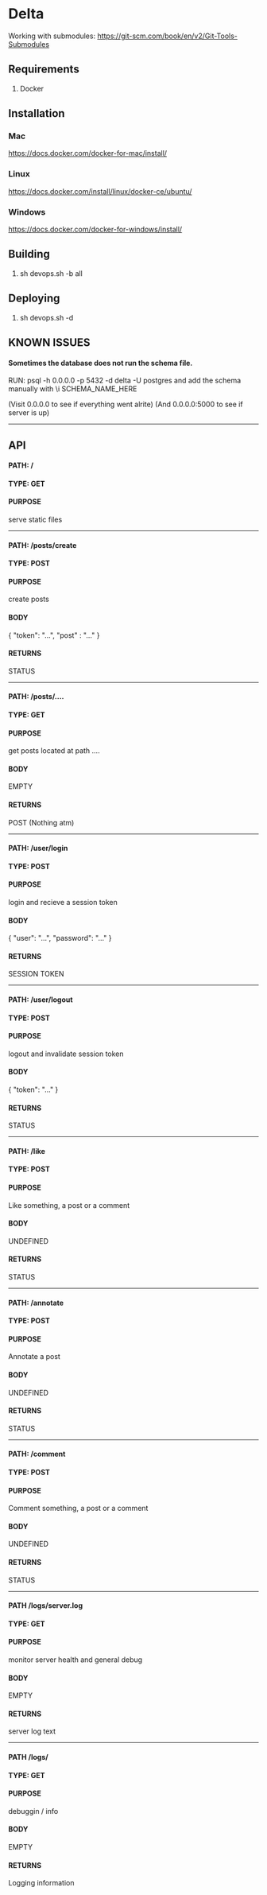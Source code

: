 # Delta

Working with submodules: https://git-scm.com/book/en/v2/Git-Tools-Submodules

## Requirements 
1. Docker

## Installation
### Mac
https://docs.docker.com/docker-for-mac/install/

### Linux
https://docs.docker.com/install/linux/docker-ce/ubuntu/

### Windows
https://docs.docker.com/docker-for-windows/install/

## Building
1. sh devops.sh -b all

## Deploying
1. sh devops.sh -d

## KNOWN ISSUES
#### Sometimes the database does not run the schema file. 
RUN: psql -h 0.0.0.0 -p 5432 -d delta -U postgres
and add the schema manually with \i SCHEMA\_NAME\_HERE

(Visit 0.0.0.0 to see if everything went alrite)
(And   0.0.0.0:5000 to see if server is up)

---

## API

#### PATH: /
#### TYPE: GET
#### PURPOSE
serve static files

---


#### PATH: /posts/create
#### TYPE: POST
#### PURPOSE
create posts
#### BODY
{
  "token": "...",
  "post" : "..."
}
#### RETURNS
STATUS

---


#### PATH: /posts/....
#### TYPE: GET
#### PURPOSE
get posts located at path ....
#### BODY
EMPTY
#### RETURNS
POST (Nothing atm)

---


#### PATH: /user/login
#### TYPE: POST
#### PURPOSE
login and recieve a session token
#### BODY
{
  "user": "...",
  "password": "..."
}
#### RETURNS
SESSION TOKEN

---


#### PATH: /user/logout
#### TYPE: POST
#### PURPOSE
logout and invalidate session token
#### BODY
{
  "token": "..."
}
#### RETURNS
STATUS

---

#### PATH: /like
#### TYPE: POST
#### PURPOSE
Like something, a post or a comment
#### BODY
UNDEFINED
#### RETURNS
STATUS

---

#### PATH: /annotate
#### TYPE: POST
#### PURPOSE
Annotate a post
#### BODY
UNDEFINED
#### RETURNS
STATUS

---

#### PATH: /comment
#### TYPE: POST
#### PURPOSE
Comment something, a post or a comment
#### BODY
UNDEFINED
#### RETURNS
STATUS


---


#### PATH /logs/server.log
#### TYPE: GET
#### PURPOSE
monitor server health and general debug
#### BODY
EMPTY
#### RETURNS
server log text

----

#### PATH /logs/
#### TYPE: GET
#### PURPOSE
debuggin / info
#### BODY
EMPTY
#### RETURNS
Logging information




